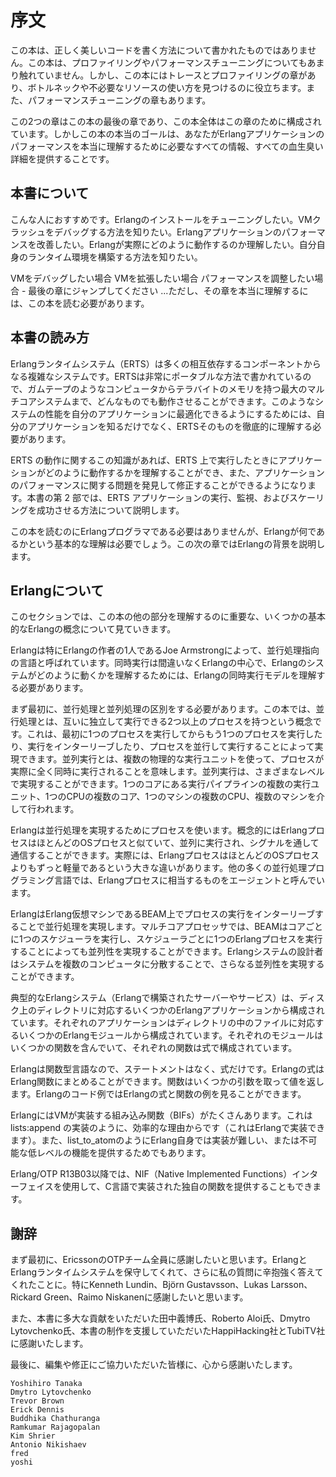 # 序文

この本は、正しく美しいコードを書く方法について書かれたものではありません。この本は、プロファイリングやパフォーマンスチューニングについてもあまり触れていません。しかし、この本にはトレースとプロファイリングの章があり、ボトルネックや不必要なリソースの使い方を見つけるのに役立ちます。また、パフォーマンスチューニングの章もあります。

この2つの章はこの本の最後の章であり、この本全体はこの章のために構成されています。しかしこの本の本当のゴールは、あなたがErlangアプリケーションのパフォーマンスを本当に理解するために必要なすべての情報、すべての血生臭い詳細を提供することです。

## 本書について

こんな人におすすめです。Erlangのインストールをチューニングしたい。VMクラッシュをデバッグする方法を知りたい。Erlangアプリケーションのパフォーマンスを改善したい。Erlangが実際にどのように動作するのか理解したい。自分自身のランタイム環境を構築する方法を知りたい。

VMをデバッグしたい場合 VMを拡張したい場合 パフォーマンスを調整したい場合 - 最後の章にジャンプしてください ...ただし、その章を本当に理解するには、この本を読む必要があります。

## 本書の読み方

Erlangランタイムシステム（ERTS）は多くの相互依存するコンポーネントからなる複雑なシステムです。ERTSは非常にポータブルな方法で書かれているので、ガムテープのようなコンピュータからテラバイトのメモリを持つ最大のマルチコアシステムまで、どんなものでも動作させることができます。このようなシステムの性能を自分のアプリケーションに最適化できるようにするためには、自分のアプリケーションを知るだけでなく、ERTSそのものを徹底的に理解する必要があります。

ERTS の動作に関するこの知識があれば、ERTS 上で実行したときにアプリケーションがどのように動作するかを理解することができ、また、アプリケーションのパフォーマンスに関する問題を発見して修正することができるようになります。本書の第 2 部では、ERTS アプリケーションの実行、監視、およびスケーリングを成功させる方法について説明します。

この本を読むのにErlangプログラマである必要はありませんが、Erlangが何であるかという基本的な理解は必要でしょう。この次の章ではErlangの背景を説明します。

## Erlangについて

このセクションでは、この本の他の部分を理解するのに重要な、いくつかの基本的なErlangの概念について見ていきます。

Erlangは特にErlangの作者の1人であるJoe Armstrongによって、並行処理指向の言語と呼ばれています。同時実行は間違いなくErlangの中心で、Erlangのシステムがどのように動くかを理解するためには、Erlangの同時実行モデルを理解する必要があります。

まず最初に、並行処理と並列処理の区別をする必要があります。この本では、並行処理とは、互いに独立して実行できる2つ以上のプロセスを持つという概念です。これは、最初に1つのプロセスを実行してからもう1つのプロセスを実行したり、実行をインターリーブしたり、プロセスを並行して実行することによって実現できます。並列実行とは、複数の物理的な実行ユニットを使って、プロセスが実際に全く同時に実行されることを意味します。並列実行は、さまざまなレベルで実現することができます。1つのコアにある実行パイプラインの複数の実行ユニット、1つのCPUの複数のコア、1つのマシンの複数のCPU、複数のマシンを介して行われます。

Erlangは並行処理を実現するためにプロセスを使います。概念的にはErlangプロセスはほとんどのOSプロセスと似ていて、並列に実行され、シグナルを通して通信することができます。実際には、ErlangプロセスはほとんどのOSプロセスよりもずっと軽量であるという大きな違いがあります。他の多くの並行処理プログラミング言語では、Erlangプロセスに相当するものをエージェントと呼んでいます。

ErlangはErlang仮想マシンであるBEAM上でプロセスの実行をインターリーブすることで並行処理を実現します。マルチコアプロセッサでは、BEAMはコアごとに1つのスケジューラを実行し、スケジューラごとに1つのErlangプロセスを実行することによっても並列性を実現することができます。Erlangシステムの設計者はシステムを複数のコンピュータに分散することで、さらなる並列性を実現することができます。

典型的なErlangシステム（Erlangで構築されたサーバーやサービス）は、ディスク上のディレクトリに対応するいくつかのErlangアプリケーションから構成されています。それぞれのアプリケーションはディレクトリの中のファイルに対応するいくつかのErlangモジュールから構成されています。それぞれのモジュールはいくつかの関数を含んでいて、それぞれの関数は式で構成されています。

Erlangは関数型言語なので、ステートメントはなく、式だけです。Erlangの式はErlang関数にまとめることができます。関数はいくつかの引数を取って値を返します。Erlangのコード例ではErlangの式と関数の例を見ることができます。

ErlangにはVMが実装する組み込み関数（BIFs）がたくさんあります。これは lists:append の実装のように、効率的な理由からです（これはErlangで実装できます）。また、list_to_atomのようにErlang自身では実装が難しい、または不可能な低レベルの機能を提供するためでもあります。

Erlang/OTP R13B03以降では、NIF（Native Implemented Functions）インターフェイスを使用して、C言語で実装された独自の関数を提供することもできます。

## 謝辞

まず最初に、EricssonのOTPチーム全員に感謝したいと思います。ErlangとErlangランタイムシステムを保守してくれて、さらに私の質問に辛抱強く答えてくれたことに。特にKenneth Lundin、Björn Gustavsson、Lukas Larsson、Rickard Green、Raimo Niskanenに感謝したいと思います。

また、本書に多大な貢献をいただいた田中義博氏、Roberto Aloi氏、Dmytro Lytovchenko氏、本書の制作を支援していただいたHappiHacking社とTubiTV社に感謝いたします。

最後に、編集や修正にご協力いただいた皆様に、心から感謝いたします。

```
Yoshihiro Tanaka
Dmytro Lytovchenko
Trevor Brown
Erick Dennis
Buddhika Chathuranga
Ramkumar Rajagopalan
Kim Shrier
Antonio Nikishaev
fred
yoshi
```

